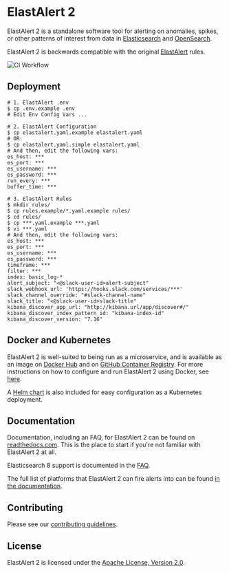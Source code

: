 # ElastAlert 2

ElastAlert 2 is a standalone software tool for alerting on anomalies, spikes, or other patterns of interest from data in [Elasticsearch][10] and [OpenSearch][9].

ElastAlert 2 is backwards compatible with the original [ElastAlert][0] rules.

![CI Workflow](https://github.com/jertel/elastalert/workflows/master_build_test/badge.svg)

## Deployment

```
# 1. ElastAlert .env
$ cp .env.example .env
# Edit Env Config Vars ...

# 2. ElastAlert Configuration
$ cp elastalert.yaml.example elastalert.yaml
# OR:
$ cp elastalert.yaml.simple elastalert.yaml
# And then, edit the following vars:
es_host: ***
es_port: ***
es_username: ***
es_password: ***
run_every: ***
buffer_time: ***

# 3. ElastAlert Rules
$ mkdir rules/
$ cp rules.example/*.yaml.example rules/
$ cd rules/
$ cp ***.yaml.example ***.yaml
$ vi ***.yaml
# And then, edit the following vars:
es_host: ***
es_port: ***
es_username: ***
es_password: ***
timeframe: ***
filter: ***
index: basic_log-*
alert_subject: "<@slack-user-id>alert-subject"
slack_webhook_url: 'https://hooks.slack.com/services/***'
slack_channel_override: "#slack-channel-name"
slack_title: "<@slack-user-id>slack-title"
kibana_discover_app_url: "http://kibana.url/app/discover#/"
kibana_discover_index_pattern_id: "kibana-index-id"
kibana_discover_version: "7.16"
```

## Docker and Kubernetes

ElastAlert 2 is well-suited to being run as a microservice, and is available
as an image on [Docker Hub][2] and on [GitHub Container Registry][11]. For more instructions on how to
configure and run ElastAlert 2 using Docker, see [here][8].

A [Helm chart][7] is also included for easy configuration as a Kubernetes deployment. 

## Documentation

Documentation, including an FAQ, for ElastAlert 2 can be found on [readthedocs.com][3]. This is the place to start if you're not familiar with ElastAlert 2 at all.

Elasticsearch 8 support is documented in the [FAQ][12].

The full list of platforms that ElastAlert 2 can fire alerts into can be found [in the documentation][4].

## Contributing

Please see our [contributing guidelines][6].

## License

ElastAlert 2 is licensed under the [Apache License, Version 2.0][5].

[0]: https://github.com/yelp/elastalert
[1]: https://github.com/jertel/elastalert2/blob/master/examples/config.yaml.example
[2]: https://hub.docker.com/r/jertel/elastalert2
[3]: https://elastalert2.readthedocs.io/
[4]: https://elastalert2.readthedocs.io/en/latest/ruletypes.html#alerts
[5]: https://www.apache.org/licenses/LICENSE-2.0
[6]: https://github.com/jertel/elastalert2/blob/master/CONTRIBUTING.md
[7]: https://github.com/jertel/elastalert2/tree/master/chart/elastalert2
[8]: https://elastalert2.readthedocs.io/en/latest/running_elastalert.html
[9]: https://opensearch.org/
[10]: https://github.com/elastic/elasticsearch
[11]: https://github.com/jertel/elastalert2/pkgs/container/elastalert2%2Felastalert2
[12]: https://elastalert2.readthedocs.io/en/latest/recipes/faq.html#does-elastalert-2-support-elasticsearch-8
